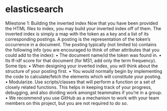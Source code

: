# elasticsearch

Milestone 1: Building the inverted index
Now that you have been provided the HTML files to index, you may build your
inverted index off of them. The inverted index is simply a map with the token
as a key and a list of its corresponding postings. A posting is the representation
of the token’s occurrence in a document. The posting typically (not limited to)
contains the following info (you are encouraged to think of other attributes that
you could add to the index):
• The document name/id the token was found in.
• Its tf-idf score for that document (for MS1, add only the term frequency).
Some tips:
• When designing your inverted index, you will think about the structure
of your posting first.
• You would normally begin by implementing the code to calculate/fetch
the elements which will constitute your posting.
• Modularize. Use scripts/classes that will perform a function or a set of
closely related functions. This helps in keeping track of your progress,
debugging, and also dividing work amongst teammates if you’re in a group.
• We recommend you use GitHub as a mechanism to work with your team
members on this project, but you are not required to do so.
